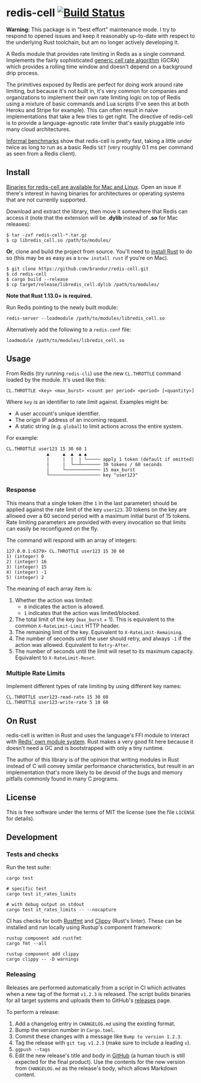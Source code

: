 # redis-cell [![Build Status](https://github.com/brandur/redis-cell/workflows/redis-cell%20CI/badge.svg)](https://github.com/brandur/redis-cell/actions)

**Warning:** This package is in "best effort" maintenance mode. I try to
respond to opened issues and keep it reasonably up-to-date with respect to the
underlying Rust toolchain, but am no longer actively developing it.

A Redis module that provides rate limiting in Redis as a single command.
Implements the fairly sophisticated [generic cell rate algorithm][gcra] (GCRA)
which provides a rolling time window and doesn't depend on a background drip
process.

The primitives exposed by Redis are perfect for doing work around rate
limiting, but because it's not built in, it's very common for companies and
organizations to implement their own rate limiting logic on top of Redis using
a mixture of basic commands and Lua scripts (I've seen this at both Heroku and
Stripe for example). This can often result in naive implementations that take a
few tries to get right. The directive of redis-cell is to provide a
language-agnostic rate limiter that's easily pluggable into many cloud
architectures.

[Informal benchmarks][benchmarks] show that redis-cell is pretty fast, taking a
little under twice as long to run as a basic Redis `SET` (very roughly 0.1 ms
per command as seen from a Redis client).

## Install

[Binaries for redis-cell are available for Mac and Linux][releases]. Open
an issue if there's interest in having binaries for architectures or operating
systems that are not currently supported.

Download and extract the library, then move it somewhere that Redis can access
it (note that the extension will be **.dylib** instead of **.so** for Mac
releases):

```
$ tar -zxf redis-cell-*.tar.gz
$ cp libredis_cell.so /path/to/modules/
```

**Or**, clone and build the project from source. You'll need to [install
Rust][rust-downloads] to do so (this may be as easy as a `brew install rust` if
you're on Mac).

```
$ git clone https://github.com/brandur/redis-cell.git
$ cd redis-cell
$ cargo build --release
$ cp target/release/libredis_cell.dylib /path/to/modules/
```

**Note that Rust 1.13.0+ is required.**

Run Redis pointing to the newly built module:

```
redis-server --loadmodule /path/to/modules/libredis_cell.so
```

Alternatively add the following to a `redis.conf` file:

```
loadmodule /path/to/modules/libredis_cell.so
```

## Usage

From Redis (try running `redis-cli`) use the new `CL.THROTTLE` command loaded by
the module. It's used like this:

```
CL.THROTTLE <key> <max_burst> <count per period> <period> [<quantity>]
```

Where `key` is an identifier to rate limit against. Examples might be:

* A user account's unique identifier.
* The origin IP address of an incoming request.
* A static string (e.g. `global`) to limit actions across the entire system.

For example:

```
CL.THROTTLE user123 15 30 60 1
               ▲     ▲  ▲  ▲ ▲
               |     |  |  | └───── apply 1 token (default if omitted)
               |     |  └──┴─────── 30 tokens / 60 seconds
               |     └───────────── 15 max_burst
               └─────────────────── key "user123"
```

### Response

This means that a single token (the `1` in the last parameter) should be
applied against the rate limit of the key `user123`. 30 tokens on the key are
allowed over a 60 second period with a maximum initial burst of 15 tokens. Rate
limiting parameters are provided with every invocation so that limits can
easily be reconfigured on the fly.

The command will respond with an array of integers:

```
127.0.0.1:6379> CL.THROTTLE user123 15 30 60
1) (integer) 0
2) (integer) 16
3) (integer) 15
4) (integer) -1
5) (integer) 2
```

The meaning of each array item is:

1. Whether the action was limited:
    * `0` indicates the action is allowed.
    * `1` indicates that the action was limited/blocked.
2. The total limit of the key (`max_burst` + 1). This is equivalent to the
   common `X-RateLimit-Limit` HTTP header.
3. The remaining limit of the key. Equivalent to `X-RateLimit-Remaining`.
4. The number of seconds until the user should retry, and always `-1` if the
   action was allowed. Equivalent to `Retry-After`.
5. The number of seconds until the limit will reset to its maximum capacity.
   Equivalent to `X-RateLimit-Reset`.

### Multiple Rate Limits

Implement different types of rate limiting by using different key names:

```
CL.THROTTLE user123-read-rate 15 30 60
CL.THROTTLE user123-write-rate 5 10 60
```

## On Rust

redis-cell is written in Rust and uses the language's FFI module to interact
with [Redis' own module system][redis-modules]. Rust makes a very good fit here
because it doesn't need a GC and is bootstrapped with only a tiny runtime.

The author of this library is of the opinion that writing modules in Rust
instead of C will convey similar performance characteristics, but result in an
implementation that's more likely to be devoid of the bugs and memory pitfalls
commonly found in many C programs.

## License

This is free software under the terms of MIT the license (see the file
`LICENSE` for details).

## Development

### Tests and checks

Run the test suite:

    cargo test

    # specific test
    cargo test it_rates_limits

    # with debug output on stdout
    cargo test it_rates_limits -- --nocapture

CI has checks for both [Rustfmt][rustfmt] and [Clippy][clippy] (Rust's linter).
These can be installed and run locally using Rustup's component framework:

    rustup component add rustfmt
    cargo fmt --all

    rustup component add clippy
    cargo clippy -- -D warnings

### Releasing

Releases are performed automatically from a script in CI which activates when a
new tag of the format `v1.2.3` is released. The script builds binaries for all
target systems and uploads them to GitHub's [releases][releases] page.

To perform a release:

1. Add a changelog entry in `CHANGELOG.md` using the existing format.
2. Bump the version number in `Cargo.toml`.
3. Commit these changes with a message like `Bump to version 1.2.3`.
4. Tag the release with `git tag v1.2.3` (make sure to include a leading `v`).
5. `ggpush --tags`
6. Edit the new release's title and body in [GitHub][releases] (a human touch
   is still expected for the final product). Use the contents for the new
   version from `CHANGELOG.md` as the release's body, which allows Markdown
   content.

[benchmarks]: https://gist.github.com/brandur/90698498bd543598d00df46e32be3268
[clippy]: https://github.com/rust-lang/rust-clippy
[gcra]: https://en.wikipedia.org/wiki/Generic_cell_rate_algorithm
[redis-modules]: https://github.com/redis/redis-doc/blob/master/docs/reference/modules/_index.md
[releases]: https://github.com/brandur/redis-cell/releases
[rust-downloads]: https://www.rust-lang.org/en-US/downloads.html
[rustfmt]: https://github.com/rust-lang/rustfmt

<!--
# vim: set tw=79:
-->

